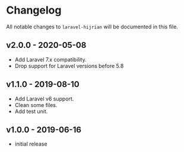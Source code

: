 # Changelog

All notable changes to `laravel-hijrian` will be documented in this file.

## v2.0.0 - 2020-05-08

- Add Laravel 7.x compatibility.
- Drop support for Laravel versions before 5.8

## v1.1.0 - 2019-08-10

- Add Laravel v6 support.
- Clean some files.
- Add test unit.

## v1.0.0 - 2019-06-16

- initial release
